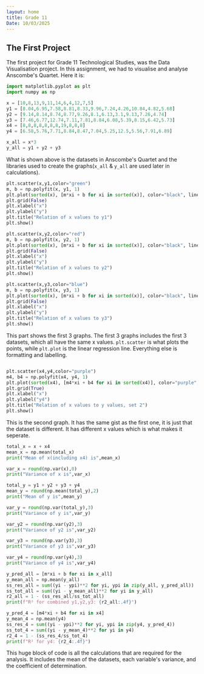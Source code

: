 ```yaml
---
layout: home
title: Grade 11
Date: 10/03/2025
---
```


## The First Project

The first project for Grade 11 Technological Studies, was the Data Visualisation project. In this assignment, we had to visualise and analyse Anscombe's Quartet. Here it is:

```Python
import matplotlib.pyplot as plt
import numpy as np

x = [10,8,13,9,11,14,6,4,12,7,5]
y1 = [8.04,6.95,7.58,8.81,8.33,9.96,7.24,4.26,10.84,4.82,5.68]
y2 = [9.14,8.14,8.74,8.77,9.26,8.1,6.13,3.1,9.13,7.26,4.74]
y3 = [7.46,6.77,12.74,7.11,7.81,8.84,6.08,5.39,8.15,6.42,5.73]
x4 = [8,8,8,8,8,8,8,19,8,8,8]
y4 = [6.58,5.76,7.71,8.84,8.47,7.04,5.25,12.5,5.56,7.91,6.89]

x_all = x*3
y_all = y1 + y2 + y3
```

What is shown above is the datasets in Anscombe's Quartet and the libraries used to create the graphs(`x_all` & `y_all` are used later in calculations).

```Python
plt.scatter(x,y1,color="green")
m, b = np.polyfit(x, y1, 1)
plt.plot(sorted(x), [m*xi + b for xi in sorted(x)], color="black", linestyle="--")
plt.grid(False)
plt.xlabel("x")
plt.ylabel("y")
plt.title("Relation of x values to y1")
plt.show()

plt.scatter(x,y2,color="red")
m, b = np.polyfit(x, y2, 1)
plt.plot(sorted(x), [m*xi + b for xi in sorted(x)], color="black", linestyle="--")
plt.grid(False)
plt.xlabel("x")
plt.ylabel("y")
plt.title("Relation of x values to y2")
plt.show()

plt.scatter(x,y3,color="blue")
m, b = np.polyfit(x, y3, 1)
plt.plot(sorted(x), [m*xi + b for xi in sorted(x)], color="black", linestyle="--")
plt.grid(False)
plt.xlabel("x")
plt.ylabel("y")
plt.title("Relation of x values to y3")
plt.show()
```

This part shows the first 3 graphs. The first 3 graphs includes the first 3 datasets, which all have the same x values. `plt.scatter` is what plots the points, while `plt.plot` is the linear regression line. Everything else is formatting and labelling.

```Python

plt.scatter(x4,y4,color="purple")
m4, b4 = np.polyfit(x4, y4, 1)
plt.plot(sorted(x4), [m4*xi + b4 for xi in sorted(x4)], color="purple", linestyle="--", label="Regression line")
plt.grid(True)
plt.xlabel("x")
plt.ylabel("y4")
plt.title("Relation of x values to y values, set 2")
plt.show()
```

This is the second graph. It has the same gist as the first one, it is just that the dataset is different. It has different x values which is what makes it seperate.

```Python
total_x = x + x4
mean_x = np.mean(total_x)
print("Mean of x(including x4) is",mean_x)

var_x = round(np.var(x),0)
print("Variance of x is",var_x)

total_y = y1 + y2 + y3 + y4
mean_y = round(np.mean(total_y),2)
print("Mean of y is",mean_y)

var_y = round(np.var(total_y),3)
print("Variance of y is",var_y)

var_y2 = round(np.var(y2),3)
print("Variance of y2 is",var_y2)

var_y3 = round(np.var(y3),3)
print("Variance of y3 is",var_y3)

var_y4 = round(np.var(y4),3)
print("Variance of y4 is",var_y4)

y_pred_all = [m*xi + b for xi in x_all]
y_mean_all = np.mean(y_all)
ss_res_all = sum((yi - ypi)**2 for yi, ypi in zip(y_all, y_pred_all))
ss_tot_all = sum((yi - y_mean_all)**2 for yi in y_all)
r2_all = 1 - (ss_res_all/ss_tot_all)
print(f"R² for combined y1,y2,y3: {r2_all:.4f}")

y_pred_4 = [m4*xi + b4 for xi in x4]
y_mean_4 = np.mean(y4)
ss_res_4 = sum((yi - ypi)**2 for yi, ypi in zip(y4, y_pred_4))
ss_tot_4 = sum((yi - y_mean_4)**2 for yi in y4)
r2_4 = 1 - (ss_res_4/ss_tot_4)
print(f"R² for y4: {r2_4:.4f}")
```

This huge block of code is all the calculations that are required for the analysis. It includes the mean of the datasets, each variable's variance, and the coefficient of determination.
